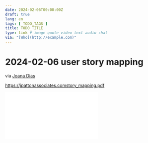 ```yaml
---
date: 2024-02-06T00:00:00Z
draft: true
lang: en
tags: [ TODO_TAGS ]
title: TODO_TITLE
type: link # image quote video text audio chat
via: "[Who](http://example.com)"
---
```



# 2024-02-06 user story mapping

via [Joana Dias](https://springernature.slack.com/archives/C0L6MND70/p1707217168913659)

https://jpattonassociates.comstory_mapping.pdf



![2024-02-06-user-story-mapping-0-story_mapping.pdf](2024-02-06-user-story-mapping-0-story_mapping.pdf)